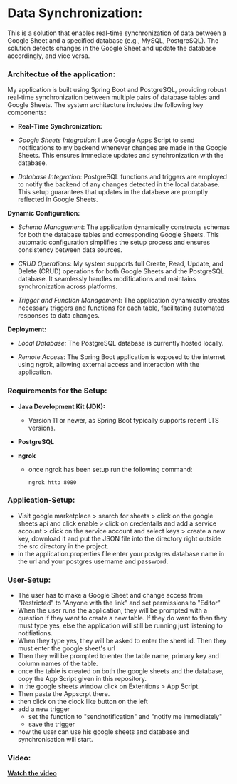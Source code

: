 # Data Synchronization:
This is a solution that enables real-time synchronization of data between a Google Sheet and a specified database (e.g., MySQL, PostgreSQL). The solution detects changes in the Google Sheet and update the database accordingly, and vice versa.

### Architectue of the application:
My application is built using Spring Boot and PostgreSQL, providing robust real-time synchronization between multiple pairs of database tables and Google Sheets. The system architecture includes the following key components:

* **Real-Time Synchronization:**

* *Google Sheets Integration*: I use Google Apps Script to send notifications to my backend whenever changes are made in the Google Sheets. This ensures immediate updates and synchronization with the database.

* _Database Integration_: PostgreSQL functions and triggers are employed to notify the backend of any changes detected in the local database. This setup guarantees that updates in the database are promptly reflected in Google Sheets.

**Dynamic Configuration:**

* _Schema Management_: The application dynamically constructs schemas for both the database tables and corresponding Google Sheets. This automatic configuration simplifies the setup process and ensures consistency between data sources.

* _CRUD Operations_: My system supports full Create, Read, Update, and Delete (CRUD) operations for both Google Sheets and the PostgreSQL database. It seamlessly handles modifications and maintains synchronization across platforms.

* _Trigger and Function Management_: The application dynamically creates necessary triggers and functions for each table, facilitating automated responses to data changes.

**Deployment:**

* _Local Database:_ The PostgreSQL database is currently hosted locally.

* _Remote Access_: The Spring Boot application is exposed to the internet using ngrok, allowing external access and interaction with the application.

### Requirements for the Setup:

* **Java Development Kit (JDK):**

  - Version 11 or newer, as Spring Boot typically supports recent LTS versions.

* **PostgreSQL**
  
* **ngrok**
  - once ngrok has been setup run the following command:
    ```
    ngrok http 8080
    ```
### Application-Setup:
* Visit google marketplace > search for sheets > click on the google sheets api and click enable > click on credentails and add a service account > click on the service account and select keys > create a new key, download it and put the JSON file into the directory right outside the src directory in the project.
* in the application.properties file enter your postgres database name in the url and your postgres username and password.
  
### User-Setup:
* The user has to make a Google Sheet and change access from "Restricted" to "Anyone with the link" and set permissions to "Editor"
* When the user runs the application, they will be prompted with a question if they want to create a new table. If they do want to then they must type yes, else the application will still be running just listening to notifiations.
* When they type yes, they will be asked to enter the sheet id. Then they must enter the google sheet's url
* Then they will be prompted to enter the table name, primary key and column names of the table.
* once the table is created on both the google sheets and the database, copy the App Script given in this repository.
* In the google sheets window click on Extentions > App Script.
* Then paste the Appscrpt there.
* then click on the clock like button on the left
* add a new trigger
   - set the function to "sendnotification" and "notify me immediately"
   - save the trigger
* now the user can use his google sheets and database and synchronisation will start.

### Video:
[**Watch the video**](https://drive.google.com/file/d/1ItHfXC3zhYEcZADYyoaXU_pSkeHIPba5/view?usp=sharing)

